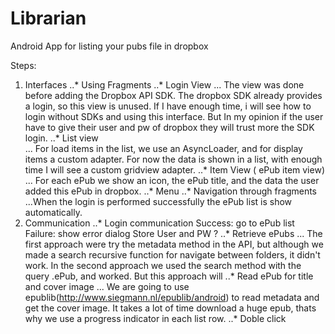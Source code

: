 Librarian
=========

Android App for listing your pubs file in dropbox

Steps: 
1. Interfaces
	..* Using Fragments
	..* Login View 
		... The view was done before adding the Dropbox API SDK. The dropbox SDK already provides a login, so this view is unused. If I have enough time, i will see how to login without SDKs and using this interface. But In my opinion if the user have to give their user and pw of dropbox they will trust more the SDK login.
	..* List view  
		... For load items in the list, we use an AsyncLoader, and for display items a custom adapter. For now the data is shown in a list, with enough time I will see a custom gridview adapter.
	..* Item View ( ePub item view) 
		... For each ePub we show an icon, the ePub title, and the data the user added this ePub in dropbox.
	..* Menu 
	..* Navigation through fragments
		...When the login is performed successfully the ePub list is show automatically.
2. Communication
	..* Login communication
		Success: go to ePub list
		Failure: show error dialog
		Store User and PW ?
	..* Retrieve ePubs
	...	The first approach were try the metadata method in the API, but although we made a  search recursive function for navigate between folders, it didn't work. In the second approach we used the search method with the query .ePub, and worked. But this approach will
    ..* Read ePub for title and cover image
	...	We are going to use epublib(http://www.siegmann.nl/epublib/android)  to read metadata and get the cover image. It takes a lot of time download a huge epub, thats why we use a progress indicator in each list row.
	..* Doble click
